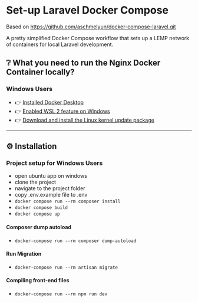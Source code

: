 # Set-up Laravel Docker Compose 

Based on https://github.com/aschmelyun/docker-compose-laravel.git

A pretty simplified Docker Compose workflow that sets up a LEMP network of containers for local Laravel development.

## ❔ What you need to run the Nginx Docker Container locally?

### Windows Users
- 👉 [Installed Docker Desktop](https://desktop.docker.com/win/main/amd64/Docker%20Desktop%20Installer.exe)
- 👉 [Enabled WSL 2 feature on Windows](https://docs.docker.com/desktop/windows/wsl/)
- 👉 [Download and install the Linux kernel update package](https://docs.microsoft.com/en-us/windows/wsl/install-manual#step-4---download-the-linux-kernel-update-package)

---

## ⚙ Installation

### Project setup for Windows Users

- open ubuntu app on windows
- clone the project
- navigate to the project folder
- copy .env.example file to .env
- `docker compose run --rm composer install`
- `docker compose build`
- `docker compose up`

#### Composer dump autoload
- `docker-compose run --rm composer dump-autoload`

#### Run Migration
- `docker-compose run --rm artisan migrate`

#### Compiling front-end files
- `docker-compose run --rm npm run dev`
